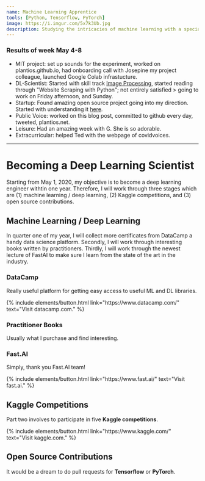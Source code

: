 ```yaml
---
name: Machine Learning Apprentice
tools: [Python, Tensorflow, PyTorch]
image: https://i.imgur.com/5x7k3Ub.jpg
description: Studying the intricacies of machine learning with a special focus on deep neural network structures.
---
```


### Results of week May 4-8
- MIT project: set up sounds for the experiment, worked on plantios.github.io, had onboarding call with Josepine my project colleague, launched Google Colab infrastucture.
- DL-Scientist: Started with skill track [Image Processing](https://learn.datacamp.com/skill-tracks/image-processing), started reading through "Website Scraping with Python"; not entirely satisfied > going to work on Friday afternoon, and Sunday.
- Startup: Found amazing open source project going into my direction. Started with understanding it [here](www.writeup.ai).
- Public Voice: worked on this blog post, committed to github every day, tweeted, plantios.net.
- Leisure: Had an amazing week with G. She is so adorable.
- Extracurricular: helped Ted with the webpage of covidvoices.

---
# Becoming a Deep Learning Scientist
Starting from May 1, 2020, my objective is to become a deep learning engineer withtin one year. Therefore, I will work through three stages which are (1) machine learning / deep learning, (2) Kaggle competitions, and (3) open source contributions.

## Machine Learning / Deep Learning
In quarter one of my year, I will collect more certificates from DataCamp a handy data science platform.
Secondly, I will work through interesting books written by practitioners. Thirdly, I will work through the newest lecture of FastAI to make sure I learn from the state of the art in the industry.

### DataCamp
Really useful platform for getting easy access to useful ML and DL libraries.

<p class="text-center">
{% include elements/button.html link="https://www.datacamp.com/" text="Visit datacamp.com." %}
</p>

### Practitioner Books
Usually what I purchase and find interesting.

### Fast.AI
Simply, thank you Fast.AI team!

<p class="text-center">
{% include elements/button.html link="https://www.fast.ai/" text="Visit fast.ai." %}
</p>

## Kaggle Competitions

Part two involves to participate in five **Kaggle competitions**.

<p class="text-center">
{% include elements/button.html link="https://www.kaggle.com/" text="Visit kaggle.com." %}
</p>

## Open Source Contributions

It would be a dream to do pull requests for **Tensorflow** or **PyTorch**.
